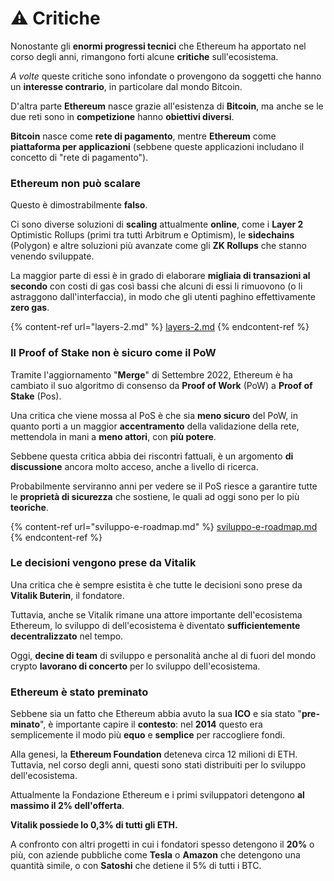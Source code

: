# ⚠ Critiche

Nonostante gli **enormi progressi tecnici** che Ethereum ha apportato nel corso degli anni, rimangono forti alcune **critiche** sull'ecosistema.&#x20;

_A volte_ queste critiche sono infondate o provengono da soggetti che hanno un **interesse contrario**, in particolare dal mondo Bitcoin.&#x20;

D'altra parte **Ethereum** nasce grazie all'esistenza di **Bitcoin**, ma anche se le due reti sono in **competizione** hanno **obiettivi diversi**.

**Bitcoin** nasce come **rete di pagamento**, mentre **Ethereum** come **piattaforma per applicazioni** (sebbene queste applicazioni includano il concetto di "rete di pagamento").

### Ethereum non può scalare&#x20;

Questo è dimostrabilmente **falso**.

Ci sono diverse soluzioni di **scaling** attualmente **online**, come i **Layer 2** Optimistic Rollups (primi tra tutti Arbitrum e Optimism), le **sidechains** (Polygon) e altre soluzioni più avanzate come gli **ZK Rollups** che stanno venendo sviluppate.  &#x20;

La maggior parte di essi è in grado di elaborare **migliaia di transazioni al secondo** con costi di gas così bassi che alcuni di essi li rimuovono (o li astraggono dall'interfaccia), in modo che gli utenti paghino effettivamente **zero gas**.

{% content-ref url="layers-2.md" %}
[layers-2.md](layers-2.md)
{% endcontent-ref %}

### Il Proof of Stake non è sicuro come il PoW

Tramite l'aggiornamento "**Merge**" di Settembre 2022, Ethereum è ha cambiato il suo algoritmo di consenso da **Proof of Work** (PoW) a **Proof of Stake** (Pos).&#x20;

Una critica che viene mossa al PoS è che sia **meno sicuro** del PoW, in quanto porti a un maggior **accentramento** della validazione della rete, mettendola in mani a **meno attori**, con **più potere**.&#x20;

Sebbene questa critica abbia dei riscontri fattuali, è un argomento **di discussione** ancora molto acceso, anche a livello di ricerca.&#x20;

Probabilmente serviranno anni per vedere se il PoS riesce a garantire tutte le **proprietà di sicurezza** che sostiene, le quali ad oggi sono per lo più **teoriche**.&#x20;

{% content-ref url="sviluppo-e-roadmap.md" %}
[sviluppo-e-roadmap.md](sviluppo-e-roadmap.md)
{% endcontent-ref %}

### Le decisioni vengono prese da Vitalik

Una critica che è sempre esistita è che tutte le decisioni sono prese da **Vitalik Buterin**, il fondatore.

Tuttavia, anche se Vitalik rimane una attore importante dell'ecosistema Ethereum, lo sviluppo di dell'ecosistema è diventato **sufficientemente decentralizzato** nel tempo.&#x20;

Oggi, **decine di team** di sviluppo e personalità anche al di fuori del mondo crypto **lavorano di concerto** per lo sviluppo dell'ecosistema.

### Ethereum è stato preminato

Sebbene sia un fatto che Ethereum abbia avuto la sua **ICO** e sia stato "**pre-minato**", è importante capire il **contesto**: nel **2014** questo era semplicemente il modo più **equo** e **semplice** per raccogliere fondi.&#x20;

Alla genesi, la **Ethereum Foundation** deteneva circa 12 milioni di ETH. Tuttavia, nel corso degli anni, questi sono stati distribuiti per lo sviluppo dell'ecosistema.

Attualmente la Fondazione Ethereum e i primi sviluppatori detengono **al massimo il 2% dell'offerta**.&#x20;

**Vitalik possiede lo 0,3% di tutti gli ETH.**

A confronto con altri progetti in cui i fondatori spesso detengono il **20%** o più, con aziende pubbliche come **Tesla** o **Amazon** che detengono una quantità simile, o con **Satoshi** che detiene il 5% di tutti i BTC.&#x20;

###
